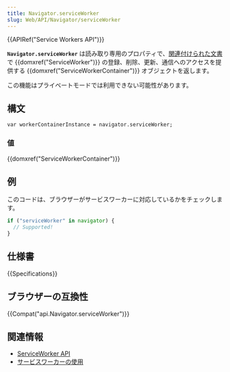 ```yaml
---
title: Navigator.serviceWorker
slug: Web/API/Navigator/serviceWorker
---
```


{{APIRef("Service Workers API")}}

**`Navigator.serviceWorker`** は読み取り専用のプロパティで、[関連付けられた文書](https://html.spec.whatwg.org/multipage/browsers.html#concept-document-window)で {{domxref("ServiceWorker")}} の登録、削除、更新、通信へのアクセスを提供する {{domxref("ServiceWorkerContainer")}} オブジェクトを返します。

この機能はプライベートモードでは利用できない可能性があります。

## 構文

```
var workerContainerInstance = navigator.serviceWorker;
```

### 値

{{domxref("ServiceWorkerContainer")}}

## 例

このコードは、ブラウザーがサービスワーカーに対応しているかをチェックします。

```js
if ("serviceWorker" in navigator) {
  // Supported!
}
```

## 仕様書

{{Specifications}}

## ブラウザーの互換性

{{Compat("api.Navigator.serviceWorker")}}

## 関連情報

- [ServiceWorker API](/ja/docs/Web/API/ServiceWorker_API)
- [サービスワーカーの使用](/ja/docs/Web/API/ServiceWorker_API/Using_Service_Workers)

